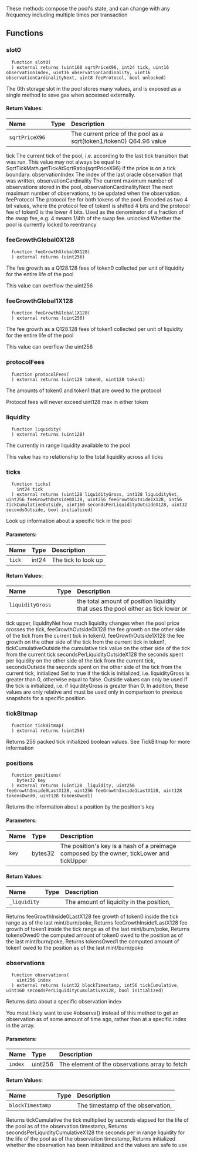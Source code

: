 These methods compose the pool's state, and can change with any frequency including multiple times
per transaction


## Functions
### slot0
```solidity
  function slot0(
  ) external returns (uint160 sqrtPriceX96, int24 tick, uint16 observationIndex, uint16 observationCardinality, uint16 observationCardinalityNext, uint8 feeProtocol, bool unlocked)
```
The 0th storage slot in the pool stores many values, and is exposed as a single method to save gas
when accessed externally.



#### Return Values:
| Name                           | Type          | Description                                                                  |
| :----------------------------- | :------------ | :--------------------------------------------------------------------------- |
|`sqrtPriceX96`|  | The current price of the pool as a sqrt(token1/token0) Q64.96 value
tick The current tick of the pool, i.e. according to the last tick transition that was run.
This value may not always be equal to SqrtTickMath.getTickAtSqrtRatio(sqrtPriceX96) if the price is on a tick
boundary.
observationIndex The index of the last oracle observation that was written,
observationCardinality The current maximum number of observations stored in the pool,
observationCardinalityNext The next maximum number of observations, to be updated when the observation.
feeProtocol The protocol fee for both tokens of the pool.
Encoded as two 4 bit values, where the protocol fee of token1 is shifted 4 bits and the protocol fee of token0
is the lower 4 bits. Used as the denominator of a fraction of the swap fee, e.g. 4 means 1/4th of the swap fee.
unlocked Whether the pool is currently locked to reentrancy
### feeGrowthGlobal0X128
```solidity
  function feeGrowthGlobal0X128(
  ) external returns (uint256)
```
The fee growth as a Q128.128 fees of token0 collected per unit of liquidity for the entire life of the pool

This value can overflow the uint256


### feeGrowthGlobal1X128
```solidity
  function feeGrowthGlobal1X128(
  ) external returns (uint256)
```
The fee growth as a Q128.128 fees of token1 collected per unit of liquidity for the entire life of the pool

This value can overflow the uint256


### protocolFees
```solidity
  function protocolFees(
  ) external returns (uint128 token0, uint128 token1)
```
The amounts of token0 and token1 that are owed to the protocol

Protocol fees will never exceed uint128 max in either token


### liquidity
```solidity
  function liquidity(
  ) external returns (uint128)
```
The currently in range liquidity available to the pool

This value has no relationship to the total liquidity across all ticks


### ticks
```solidity
  function ticks(
    int24 tick
  ) external returns (uint128 liquidityGross, int128 liquidityNet, uint256 feeGrowthOutside0X128, uint256 feeGrowthOutside1X128, int56 tickCumulativeOutside, uint160 secondsPerLiquidityOutsideX128, uint32 secondsOutside, bool initialized)
```
Look up information about a specific tick in the pool


#### Parameters:
| Name | Type | Description                                                          |
| :--- | :--- | :------------------------------------------------------------------- |
|`tick` | int24 | The tick to look up

#### Return Values:
| Name                           | Type          | Description                                                                  |
| :----------------------------- | :------------ | :--------------------------------------------------------------------------- |
|`liquidityGross`|  | the total amount of position liquidity that uses the pool either as tick lower or
tick upper,
liquidityNet how much liquidity changes when the pool price crosses the tick,
feeGrowthOutside0X128 the fee growth on the other side of the tick from the current tick in token0,
feeGrowthOutside1X128 the fee growth on the other side of the tick from the current tick in token1,
tickCumulativeOutside the cumulative tick value on the other side of the tick from the current tick
secondsPerLiquidityOutsideX128 the seconds spent per liquidity on the other side of the tick from the current tick,
secondsOutside the seconds spent on the other side of the tick from the current tick,
initialized Set to true if the tick is initialized, i.e. liquidityGross is greater than 0, otherwise equal to false.
Outside values can only be used if the tick is initialized, i.e. if liquidityGross is greater than 0.
In addition, these values are only relative and must be used only in comparison to previous snapshots for
a specific position.
### tickBitmap
```solidity
  function tickBitmap(
  ) external returns (uint256)
```
Returns 256 packed tick initialized boolean values. See TickBitmap for more information



### positions
```solidity
  function positions(
    bytes32 key
  ) external returns (uint128 _liquidity, uint256 feeGrowthInside0LastX128, uint256 feeGrowthInside1LastX128, uint128 tokensOwed0, uint128 tokensOwed1)
```
Returns the information about a position by the position's key


#### Parameters:
| Name | Type | Description                                                          |
| :--- | :--- | :------------------------------------------------------------------- |
|`key` | bytes32 | The position's key is a hash of a preimage composed by the owner, tickLower and tickUpper

#### Return Values:
| Name                           | Type          | Description                                                                  |
| :----------------------------- | :------------ | :--------------------------------------------------------------------------- |
|`_liquidity`|  | The amount of liquidity in the position,
Returns feeGrowthInside0LastX128 fee growth of token0 inside the tick range as of the last mint/burn/poke,
Returns feeGrowthInside1LastX128 fee growth of token1 inside the tick range as of the last mint/burn/poke,
Returns tokensOwed0 the computed amount of token0 owed to the position as of the last mint/burn/poke,
Returns tokensOwed1 the computed amount of token1 owed to the position as of the last mint/burn/poke
### observations
```solidity
  function observations(
    uint256 index
  ) external returns (uint32 blockTimestamp, int56 tickCumulative, uint160 secondsPerLiquidityCumulativeX128, bool initialized)
```
Returns data about a specific observation index

You most likely want to use #observe() instead of this method to get an observation as of some amount of time
ago, rather than at a specific index in the array.

#### Parameters:
| Name | Type | Description                                                          |
| :--- | :--- | :------------------------------------------------------------------- |
|`index` | uint256 | The element of the observations array to fetch

#### Return Values:
| Name                           | Type          | Description                                                                  |
| :----------------------------- | :------------ | :--------------------------------------------------------------------------- |
|`blockTimestamp`|  | The timestamp of the observation,
Returns tickCumulative the tick multiplied by seconds elapsed for the life of the pool as of the observation timestamp,
Returns secondsPerLiquidityCumulativeX128 the seconds per in range liquidity for the life of the pool as of the observation timestamp,
Returns initialized whether the observation has been initialized and the values are safe to use
